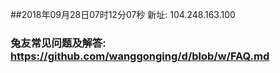 ##2018年09月28日07时12分07秒 新址: 104.248.163.100
### 兔友常见问题及解答: https://github.com/wanggonging/d/blob/w/FAQ.md
